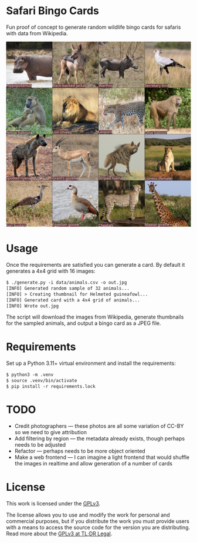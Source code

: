 # Safari Bingo Cards
Fun proof of concept to generate random wildlife bingo cards for safaris with data from Wikipedia.

<p align="center">
  <img width="600" alt="Example bingo card showing a 4x4 grid of Sub-Saharan African wildlife" src="example.jpg">
</p>

# Usage
Once the requirements are satisfied you can generate a card. By default it generates a 4x4 grid with 16 images:

```console
$ ./generate.py -i data/animals.csv -o out.jpg
[INFO] Generated random sample of 32 animals...
[INFO] > Creating thumbnail for Helmeted guineafowl...
[INFO] Generated card with a 4x4 grid of animals...
[INFO] Wrote out.jpg
```

The script will download the images from Wikipedia, generate thumbnails for the sampled animals, and output a bingo card as a JPEG file.

# Requirements
Set up a Python 3.11+ virtual environment and install the requirements:

```console
$ python3 -m .venv
$ source .venv/bin/activate
$ pip install -r requirements.lock
```

# TODO

- Credit photographers — these photos are all some variation of CC-BY so we need to give attribution
- Add filtering by region — the metadata already exists, though perhaps needs to be adjusted
- Refactor — perhaps needs to be more object oriented
- Make a web frontend — I can imagine a light frontend that would shuffle the images in realtime and allow generation of a number of cards

# License
This work is licensed under the [GPLv3](https://www.gnu.org/licenses/gpl-3.0.en.html).

The license allows you to use and modify the work for personal and commercial purposes, but if you distribute the work you must provide users with a means to access the source code for the version you are distributing. Read more about the [GPLv3 at TL;DR Legal](https://tldrlegal.com/license/gnu-general-public-license-v3-(gpl-3)).
